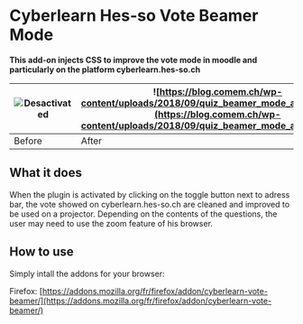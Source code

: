 # Cyberlearn Hes-so Vote Beamer Mode

**This add-on injects CSS to improve the vote mode in moodle and particularly on the platform cyberlearn.hes-so.ch**

| ![Desactivated](https://blog.comem.ch/wp-content/uploads/2018/09/quiz_beamer_mode_desactivated.png) | ![https://blog.comem.ch/wp-content/uploads/2018/09/quiz_beamer_mode_activated.png](https://blog.comem.ch/wp-content/uploads/2018/09/quiz_beamer_mode_activated.png) |
| -------- | -------- | 
| Before     | After   | 


## What it does

When the plugin is activated by clicking on the toggle button next to adress bar, the vote showed on cyberlearn.hes-so.ch are cleaned and improved to be used on a projector. Depending on the contents of the questions, the user may need to use the zoom feature of his browser.

## How to use

Simply intall the addons for your browser:

Firefox: [https://addons.mozilla.org/fr/firefox/addon/cyberlearn-vote-beamer/](https://addons.mozilla.org/fr/firefox/addon/cyberlearn-vote-beamer/)
